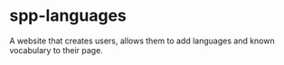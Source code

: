 # spp-languages
A website that creates users, allows them to add languages and known vocabulary to their page.
